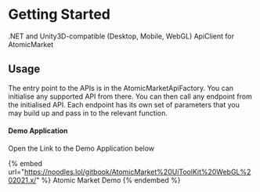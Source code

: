 # Getting Started

.NET and Unity3D-compatible (Desktop, Mobile, WebGL) ApiClient for AtomicMarket

## Usage

The entry point to the APIs is in the AtomicMarketApiFactory. You can initialise any supported API from there.
You can then call any endpoint from the initialised API.
Each endpoint has its own set of parameters that you may build up and pass in to the relevant function.
 
#### Demo Application

Open the Link to the Demo Application below

{% embed url="https://noodles.lol/gitbook/AtomicMarket%20UiToolKit%20WebGL%202021.x/" %}
Atomic Market Demo
{% endembed %}
